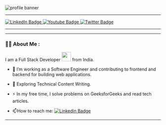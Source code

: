 


<img src="https://github.com/mohan-potter/mohan-potter/blob/main/Profile%20banner.png" alt="profile banner"/>
<hr style="border-color: rgb(0, 37, 41)" />
    <div class="badge" id="badges">
        <a href="https://www.linkedin.com/in/mohanraj-venkatachalam/">
            <img src="https://img.shields.io/badge/LinkedIn-blue?style=for-the-badge&logo=linkedin&logoColor=white"
                alt="LinkedIn Badge" />
        </a>
        <a href="https://www.youtube.com/channel/UC6S6OF80J21TUlGdL6bATJg">
            <img src="https://img.shields.io/badge/YouTube-red?style=for-the-badge&logo=youtube&logoColor=white"
                alt="Youtube Badge" />
        </a>
        <a href="https://twitter.com/MohanrajVenka20">
            <img src="https://img.shields.io/badge/Twitter-blue?style=for-the-badge&logo=twitter&logoColor=white"
                alt="Twitter Badge" />
        </a>
    </div>
<hr />

---

### :woman_technologist: About Me :
I am a Full Stack Developer <img src="https://media.giphy.com/media/WUlplcMpOCEmTGBtBW/giphy.gif" width="30">
from India.
- :telescope: I’m working as a Software Engineer and contributing to frontend and backend for building web
applications.

- :seedling: Exploring Technical Content Writing.

- :zap: In my free time, I solve problems on GeeksforGeeks and read tech articles.

- :mailbox:How to reach me: [![Linkedin
Badge](https://img.shields.io/badge/-kakbar-blue?style=flat&logo=Linkedin&logoColor=white)](your-linkedin-url)

---
